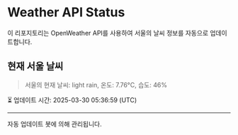 
# Weather API Status

이 리포지토리는 OpenWeather API를 사용하여 서울의 날씨 정보를 자동으로 업데이트합니다.

## 현재 서울 날씨
> 서울의 현재 날씨: light rain, 온도: 7.76°C, 습도: 46%

⏳ 업데이트 시간: 2025-03-30 05:36:59 (UTC)

---
자동 업데이트 봇에 의해 관리됩니다.
